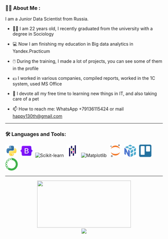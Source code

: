 
### :woman_technologist: About Me :

I am a Junior Data Scientist from Russia.

- 👩‍🎓 I am 22 years old, I recently graduated from the university with a degree in Sociology

- 💻 Now I am finishing my education in Big data analytics in Yandex.Practicum

- 🖱️ During the training, I made a lot of projects, you can see some of them in the profile

- 💵 I worked in various companies, compiled reports, worked in the 1C system, used MS Office

- 🦊 I devote all my free time to learning new things in IT, and also taking care of a pet

- 📫  How to reach me: WhatsApp +79136115424 or mail happy130th@gmail.com

---

### 🛠️ Languages and Tools:

<img src="https://raw.githubusercontent.com/devicons/devicon/1119b9f84c0290e0f0b38982099a2bd027a48bf1/icons/python/python-original.svg" title="Python" alt="Python" width="40" height="40"/>&nbsp;
<img src="https://raw.githubusercontent.com/devicons/devicon/1119b9f84c0290e0f0b38982099a2bd027a48bf1/icons/bootstrap/bootstrap-original.svg" title="Bootstrap" alt="Bootstrap" width="40" height="40"/>&nbsp;
<img src="https://upload.wikimedia.org/wikipedia/commons/thumb/0/05/Scikit_learn_logo_small.svg/260px-Scikit_learn_logo_small.svg.png" title="Scikit-learn" alt="Scikit-learn" width="40" height="40"/>&nbsp;
<img src="https://raw.githubusercontent.com/devicons/devicon/1119b9f84c0290e0f0b38982099a2bd027a48bf1/icons/pandas/pandas-original.svg" title="Pandas" alt="Pandas" width="40" height="40"/>&nbsp;
<img src="https://upload.wikimedia.org/wikipedia/commons/thumb/8/84/Matplotlib_icon.svg/180px-Matplotlib_icon.svg.png?20150311090915" title="Matplotlib" alt="Matplotlib" width="40" height="40"/>&nbsp;
<img src="https://raw.githubusercontent.com/devicons/devicon/1119b9f84c0290e0f0b38982099a2bd027a48bf1/icons/jupyter/jupyter-original.svg" title="Jupyter" alt="Jupyter" width="40" height="40"/>&nbsp;
<img src="https://raw.githubusercontent.com/devicons/devicon/1119b9f84c0290e0f0b38982099a2bd027a48bf1/icons/numpy/numpy-original.svg" title="Numpy" alt="Numpy" width="40" height="40"/>&nbsp;
<img src="https://raw.githubusercontent.com/devicons/devicon/1119b9f84c0290e0f0b38982099a2bd027a48bf1/icons/trello/trello-plain.svg" title="Trello" alt="Trello" width="40" height="40"/>&nbsp;
<img src="https://raw.githubusercontent.com/devicons/devicon/1119b9f84c0290e0f0b38982099a2bd027a48bf1/icons/anaconda/anaconda-original.svg" title="Anaconda" alt="Anaconda" width="40" height="40"/>&nbsp;

---

<div align="center">
  <img src="https://media.giphy.com/media/aNqEFrYVnsS52/giphy.gif" width="300" height="150"/>
</div>

<div align="center">
  <a href="t-do.ru/happy_db">
    <img src="https://img.shields.io/badge/Telegram-blue?logo=telegram&logoColor=white"/>
  </a>
  
  <div id="badges" align="center">
    <img src="https://komarev.com/ghpvc/?username=HappyDari&style=flat-square&color=blue" alt=""/>

